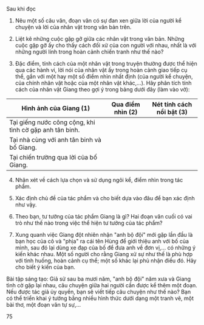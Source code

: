 Sau khi đọc

1. Nêu một số câu văn, đoạn văn có sự đan xen giữa lời của người kể chuyện và lời của nhân vật trong văn bản trên.

2. Liệt kê những cuộc gặp gỡ giữa các nhân vật trong văn bản. Những cuộc gặp gỡ ấy cho thấy cách đối xử của con người với nhau, nhất là với những người lính trong hoàn cảnh chiến tranh như thế nào?

3. Đặc điểm, tính cách của một nhân vật trong truyện thường được thể hiện qua các hành vi, lời nói của nhân vật ấy trong hoàn cảnh giao tiếp cụ thể, gắn với một hay một số điểm nhìn nhất định (của người kể chuyện, của chính nhân vật hoặc của một nhân vật khác,...). Hãy phân tích tính cách của nhân vật Giang theo gợi ý trong bảng dưới đây (làm vào vở):

Hình ảnh của Giang (1) | Qua điểm nhìn (2) | Nét tính cách nổi bật (3)
--- | --- | ---
Tại giếng nước công cộng, khi tình cờ gặp anh tân binh. | |
Tại nhà cùng với anh tân binh và bố Giang. | |
Tại chiến trường qua lời của bố Giang. | |

4. Nhận xét về cách lựa chọn và sử dụng ngôi kể, điểm nhìn trong tác phẩm.

5. Xác định chủ đề của tác phẩm và cho biết dựa vào đâu để bạn xác định như vậy.

6. Theo bạn, tư tưởng của tác phẩm Giang là gì? Hai đoạn văn cuối có vai trò như thế nào trong việc thể hiện tư tưởng của tác phẩm?

7. Xung quanh việc Giang đột nhiên nhận "anh bộ đội" mới gặp lần đầu là bạn học của cô và "phịa" ra cái tên Hùng để giới thiệu anh với bố của mình, sau đó lại dùng xe đạp của bố để đưa anh về đơn vị,... có những ý kiến khác nhau. Một số người cho rằng Giang xử sự như thế là phù hợp với tình huống, hoàn cảnh cụ thể; một số khác lại phủ nhận điều đó. Hãy cho biết ý kiến của bạn.

Bài tập sáng tạo: Giả sử sau ba mươi năm, "anh bộ đội" năm xưa và Giang tình cờ gặp lại nhau, câu chuyện giữa hai người cần được kể thêm một đoạn. Nếu được tác giả ủy quyền, bạn sẽ viết tiếp câu chuyện như thế nào? Bạn có thể triển khai ý tưởng bằng nhiều hình thức dưới dạng một tranh vẽ, một bài thơ, một đoạn văn tự sự,...

75